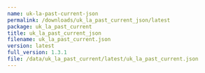 ```yaml
---
name: uk-la-past-current-json
permalink: /downloads/uk_la_past_current_json/latest
package: uk_la_past_current
title: uk_la_past_current_json
filename: uk_la_past_current.json
version: latest
full_version: 1.3.1
file: /data/uk_la_past_current/latest/uk_la_past_current.json
---
```

